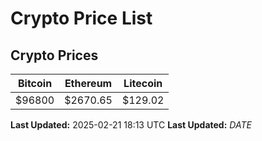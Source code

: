 # Crypto Price List

## Crypto Prices
| Bitcoin | Ethereum | Litecoin |
| ------- | -------- | -------- |
| $96800 | $2670.65 | $129.02 |
**Last Updated:** 2025-02-21 18:13 UTC
**Last Updated:** $DATE$
